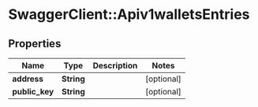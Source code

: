 # SwaggerClient::Apiv1walletsEntries

## Properties
Name | Type | Description | Notes
------------ | ------------- | ------------- | -------------
**address** | **String** |  | [optional] 
**public_key** | **String** |  | [optional] 


